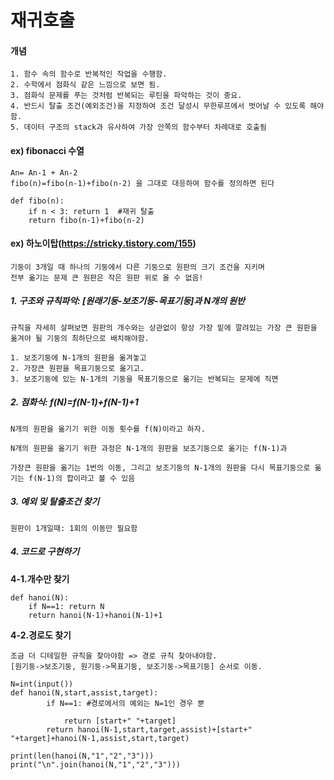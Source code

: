 # 재귀호출

#### 개념

```
1. 함수 속의 함수로 반복적인 작업을 수행함.
2. 수학에서 점화식 같은 느낌으로 보면 됨.
3. 점화식 문제를 푸는 것처럼 반복되는 루틴을 파악하는 것이 중요.
4. 반드시 탈출 조건(예외조건)을 지정하여 조건 달성시 무한루프에서 벗어날 수 있도록 해야함.
5. 데이터 구조의 stack과 유사하여 가장 안쪽의 함수부터 차례대로 호출됨
```

#### ex) fibonacci 수열

```
An= An-1 + An-2
fibo(n)=fibo(n-1)+fibo(n-2) 을 그대로 대응하여 함수를 정의하면 된다

def fibo(n):
	if n < 3: return 1  #재귀 탈출
	return fibo(n-1)+fibo(n-2)
```

#### ex) 하노이탑(https://stricky.tistory.com/155)

```
기둥이 3개일 때 하나의 기둥에서 다른 기둥으로 원판의 크기 조건을 지키며
전부 옮기는 문제 큰 원판은 작은 원판 위로 올 수 없음!
```

##### 1. 구조와 규칙파악: [원래기둥-보조기둥-목표기둥]과 N개의 원반

```
규칙을 자세히 살펴보면 원판의 개수와는 상관없이 항상 가장 밑에 깔려있는 가장 큰 원판을 
옮겨야 될 기둥의 최하단으로 배치해야함.

1. 보조기둥에 N-1개의 원판을 옮겨놓고 
2. 가장큰 원판을 목표기둥으로 옮기고. 
3. 보조기둥에 있는 N-1개의 기둥을 목표기둥으로 옮기는 반복되는 문제에 직면
```

##### 2. 점화식: f(N)=f(N-1)+f(N-1)+1

```
N개의 원판을 옮기기 위한 이동 횟수를 f(N)이라고 하자.

N개의 원판을 옮기기 위한 과정은 N-1개의 원판을 보조기둥으로 옮기는 f(N-1)과

가장큰 원판을 옮기는 1번의 이동, 그리고 보조기둥의 N-1개의 원판을 다시 목표기둥으로 옮기는 f(N-1)의 합이라고 볼 수 있음
```

##### 3. 예외 및 탈출조건 찾기

```
원판이 1개일때: 1회의 이동만 필요함
```

##### 4. 코드로 구현하기

**4-1.개수만 찾기**

```
def hanoi(N):
	if N==1: return N
	return hanoi(N-1)+hanoi(N-1)+1
```

**4-2.경로도 찾기**

```
조금 더 디테일한 규칙을 찾아야함 => 경로 규칙 찾아내야함.
[원기둥->보조기둥, 원기둥->목표기둥, 보조기둥->목표기둥] 순서로 이동.
```

```
N=int(input())
def hanoi(N,start,assist,target):
        if N==1: #경로에서의 예외는 N=1인 경우 뿐

            return [start+" "+target]
        return hanoi(N-1,start,target,assist)+[start+" "+target]+hanoi(N-1,assist,start,target)

print(len(hanoi(N,"1","2","3")))
print("\n".join(hanoi(N,"1","2","3")))
```









